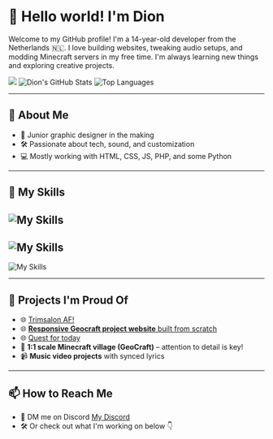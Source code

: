 # 👋 Hello world! I'm Dion

Welcome to my GitHub profile! I'm a 14-year-old developer from the Netherlands 🇳🇱. I love building websites, tweaking audio setups, and modding Minecraft servers in my free time. I'm always learning new things and exploring creative projects.

![](https://komarev.com/ghpvc/?username=Dion2011q&color=blue)
![Dion's GitHub Stats](https://github-readme-stats.vercel.app/api?username=Dion2011q&show_icons=true&theme=github_dark)
![Top Languages](https://github-readme-stats.vercel.app/api/top-langs/?username=Dion2011q&layout=compact&theme=github_dark)

---

## 🚀 About Me

- 🎨 Junior graphic designer in the making  
- 🛠️ Passionate about tech, sound, and customization  
- 💻 Mostly working with HTML, CSS, JS, PHP, and some Python

---

## 🧰 My Skills

![My Skills](https://skillicons.dev/icons?i=html,css,js,php,wordpress,python)
-
![My Skills](https://skillicons.dev/icons?i=windows,linux,apple)
-
![My Skills](https://skillicons.dev/icons?i=vscode,discord,bots,git,github,powershell)

---

## 📂 Projects I'm Proud Of

- 🌐 [Trimsalon AF!](https://trimsalonaf.nl/)
- 🌐 [**Responsive Geocraft project website** built from scratch](https://projectdalen.pages.dev)
- 🌐 [Quest for today](https://quest-for-today.web.app/)
- 🧱 **1:1 scale Minecraft village (GeoCraft)** – attention to detail is key!  
- 📹 **Music video projects** with synced lyrics  

---

## 📫 How to Reach Me

- 📨 DM me on Discord [My Discord](https://discord.com/users/1092769673289945088)
- 🛠️ Or check out what I'm working on below 👇  

